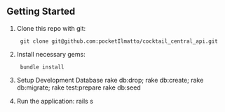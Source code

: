## Getting Started

1. Clone this repo with git:

        git clone git@github.com:pocketIlmatto/cocktail_central_api.git

2. Install necessary gems:

        bundle install

3. Setup Development Database
        rake db:drop; rake db:create; rake db:migrate; rake test:prepare
        rake db:seed

4. Run the application:
        rails s
